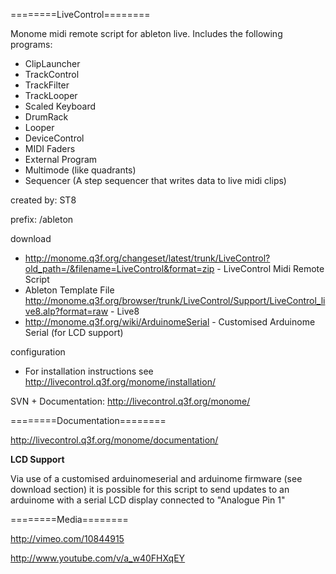 ========LiveControl========

Monome midi remote script for ableton live. Includes the following programs:

* ClipLauncher
* TrackControl
* TrackFilter
* TrackLooper
* Scaled Keyboard
* DrumRack
* Looper
* DeviceControl
* MIDI Faders
* External Program
* Multimode (like quadrants)
* Sequencer (A step sequencer that writes data to live midi clips)

created by: ST8

prefix: /ableton

download

* http://monome.q3f.org/changeset/latest/trunk/LiveControl?old_path=/&filename=LiveControl&format=zip - LiveControl Midi Remote Script
* Ableton Template File http://monome.q3f.org/browser/trunk/LiveControl/Support/LiveControl_live8.alp?format=raw - Live8 
* http://monome.q3f.org/wiki/ArduinomeSerial - Customised Arduinome Serial (for LCD support)

configuration

* For installation instructions see http://livecontrol.q3f.org/monome/installation/

SVN + Documentation: http://livecontrol.q3f.org/monome/

========Documentation========

http://livecontrol.q3f.org/monome/documentation/

**LCD Support**

Via use of a customised arduinomeserial and arduinome firmware (see download section) it is possible for this script to send updates to an arduinome with a serial LCD display connected to "Analogue Pin 1"

========Media========

http://vimeo.com/10844915

http://www.youtube.com/v/a_w40FHXqEY